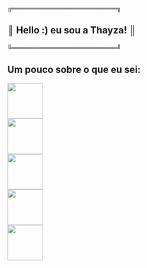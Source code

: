    ╔════════════════════════╗
## ║ Hello :) eu sou a Thayza!   ║
   ╚════════════════════════╝

## Um pouco sobre o que eu sei:

<img src="https://cdn-icons-png.flaticon.com/128/1051/1051277.png" width="80" heigth="80" /> \
<img src="https://cdn-icons-png.flaticon.com/128/732/732190.png" width="80" heigth="80" /> \
<img src="https://cdn-icons-png.flaticon.com/128/5968/5968292.png" width="80" heigth="80" /> \
<img src="https://cdn-icons-png.flaticon.com/128/14929/14929345.png" width="80" heigth="80" /> \
<img src="https://cdn-icons-png.flaticon.com/128/919/919836.png" width="80" heigth="80" />



<!--
**ThayzaMaciel/ThayzaMaciel** is a ✨ _special_ ✨ repository because its `README.md` (this file) appears on your GitHub profile.

Here are some ideas to get you started:

- 🔭 I’m currently working on ...
- 🌱 I’m currently learning ...
- 👯 I’m looking to collaborate on ...
- 🤔 I’m looking for help with ...
- 💬 Ask me about ...
- 📫 How to reach me: ...
- 😄 Pronouns: ...
- ⚡ Fun fact: ...
-->
